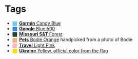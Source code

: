 # Tags

- <span style="display: inline-block; width: 1em; height: 1em; background-color: #6DCFF6; vertical-align: middle; margin-right: 0.2em;"></span> 
  [**Garmin** Candy Blue](https://creative.garmin.com/styleguide/colors/)
- <span style="display: inline-block; width: 1em; height: 1em; background-color: #4285F4; vertical-align: middle; margin-right: 0.2em;"></span> 
  [**Google** Blue 500](https://partnermarketinghub.withgoogle.com/brands/google-assistant/overview/color-palette-and-typography/)
- <span style="display: inline-block; width: 1em; height: 1em; background-color: #154734; vertical-align: middle; margin-right: 0.2em;"></span> 
  [**Missouri S&T** Forest](https://brand.mst.edu/identity/)
- <span style="display: inline-block; width: 1em; height: 1em; background-color: #F6AF7B; vertical-align: middle; margin-right: 0.2em;"></span> 
  [**Pets** Bodie Orange]() handpicked from a photo of Bodie
- <span style="display: inline-block; width: 1em; height: 1em; background-color: #FFB6C1; vertical-align: middle; margin-right: 0.2em;"></span> 
  [**Travel** Light Pink](https://brand.mst.edu/identity/)
- <span style="display: inline-block; width: 1em; height: 1em; background-color: #FFDD00; vertical-align: middle; margin-right: 0.2em;"></span> 
  [**Ukraine** Yellow, official color from the flag](https://www.flagcolorcodes.com/ukraine)